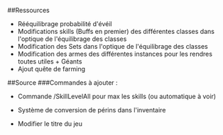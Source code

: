 ##Ressources
* Rééquilibrage probabilité d'évéil
* Modifications skills (Buffs en premier) des différentes classes dans l'optique de l'équilibrage des classes
* Modification des Sets dans l'optique de l'équilibrage des classes
* Modification des armes des différentes instances pour les rendres toutes utiles + Géants
* Ajout quête de farming

##Source
###Commandes à ajouter :
* Commande /SkillLevelAll pour max les skills (ou automatique à voir)

* Système de conversion de périns dans l'inventaire
* Modifier le titre du jeu